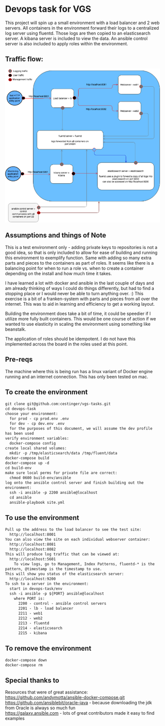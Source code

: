 # Devops task for VGS

This project will spin up a small environment with a load balancer and 2 web servers.  All containers in the environment forward their logs to a centralized log server using fluentd.  Those logs are then copied to an elasticsearch server.  A kibana server is included to view the data.  An ansible control server is also included to apply roles within the environment.

## Traffic flow:

<img src="devops-task.png"
     alt="Traffic flow"
     style="float: left; margin-right: 10px; margin-bottom: 30px" />

## Assumptions and things of Note

This is a test environment only - adding private keys to repositories is not a good idea, so that is only included to allow for ease of building and running this environment to exemplify function.  Same with adding so many extra parts and pieces to the containers as part of roles.  It seems like there is a balancing point for when to run a role vs. when to create a container depending on the install and how much time it takes.

I have learned a lot with docker and ansible in the last couple of days and am already thinking of ways I could do things differently, but had to find a stopping place or I would never be able to turn anything over. :)  This exercise is a bit of a franken-system with parts and pieces from all over the internet.  This was to aid in learning and efficiency to get a working layout.

Building the environment does take a bit of time, it could be speedier if I utilize more fully built containers. This would be one course of action if we wanted to use elasticity in scaling the environment using something like beanstalk.

The application of roles should be idempotent.  I do not have this implemented across the board in the roles used at this point.

## Pre-reqs

The machine where this is being run has a linux variant of Docker engine running and an internet connection.  This has only been tested on mac.

## To create the environment
```
git clone git@github.com:cestinger/vgs-tasks.git
cd devops-task
choose your environment:
  for prod - cp prod.env .env
  for dev - cp dev.env .env
  for the purposes of this document, we will assume the dev profile has been used
verify environment variables:
  docker-compose config
create local shared volumes:
  mkdir -p /tmp/elasticsearch/data /tmp/fluent/data
docker-compose build
docker-compose up -d
cd build-env
make sure local perms for private file are correct:
  chmod 0600 build-env/ansible
log onto the ansible control server and finish building out the environment:
  ssh -i ansible -p 2200 ansible@localhost
  cd ansible
  ansible-playbook site.yml
```

## To use the environment
```
Pull up the address to the load balancer to see the test site:
  http://localhost:8001
You can also view the site on each individual webserver container:
  http://localhost:8081
  http://localhost:8082
This will produce log traffic that can be viewed at:
  http://localhost:5601
    To view logs, go to Management, Index Patterns, fluentd-* is the pattern, @timestamp is the timestamp to use.
This will show you status of the elasticsearch server:
  http://localhost:9200
To ssh to a server in the environment:
  start in devops-task/env
  ssh -i ansible -p ${PORT} ansible@localhost
    where PORT is:
      2200 - control - ansible control servers
      2201 - lb - load balancer
      2211 - web1
      2212 - web2
      2213 - fluentd
      2214 - elasticsearch
      2215 - kibana
```

## To remove the environment
```
docker-compose down
docker-compose rm
```

## Special thanks to
Resources that were of great assistance:
  <br>https://github.com/andymotta/ansible-docker-compose.git
  <br>https://github.com/ansiblebit/oracle-java - because downloading the jdk from Oracle is always so much fun
  <br>https://galaxy.ansible.com - lots of great contributors made it easy to find examples
